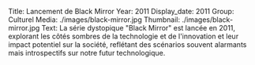 Title: Lancement de Black Mirror
Year: 2011
Display_date: 2011
Group: Culturel
Media: ./images/black-mirror.jpg
Thumbnail: ./images/black-mirror.jpg
Text: La série dystopique "Black Mirror" est lancée en 2011, explorant les côtés sombres de la technologie et de l'innovation et leur impact potentiel sur la société, reflétant des scénarios souvent alarmants mais introspectifs sur notre futur technologique.